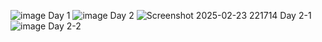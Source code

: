 ![image](https://github.com/user-attachments/assets/435a6491-2752-442a-ac06-4b2fdb2f90c7) Day 1
![image](https://github.com/user-attachments/assets/7fd8d70d-411e-47f0-8266-4256da9f75e6) Day 2
![Screenshot 2025-02-23 221714](https://github.com/user-attachments/assets/c1929dc4-d928-4d3b-aca0-9906005635ee) Day 2-1
![image](https://github.com/user-attachments/assets/83a19ff0-7750-4ec7-933b-001d209f2e57) Day 2-2

